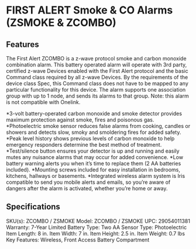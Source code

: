 # FIRST ALERT Smoke & CO Alarms (ZSMOKE & ZCOMBO)

## Features

The First Alert ZCOMBO is a z-wave protocol smoke and carbon monoxide combination alarm. This battery operated alarm will operate with 3rd party, certified z-wave Devices enabled with the First Alert protocol and the basic Command class required by all z-wave Devices. By the requirements of the device class Spec, this Command class does not have to be mapped to any particular functionality for this device. The alarm supports one association group with up to 1 node, and sends its alarms to that group. Note: this alarm is not compatible with Onelink.

*3-volt battery-operated carbon monoxide and smoke detector provides maximum protection against smoke, fires and poisonous gas.
*Photoelectric smoke sensor reduces false alarms from cooking, candles or showers and detects slow, smoky and smoldering fires for added safety.
*Peak level history shows previous levels of carbon monoxide to help emergency responders determine the best method of treatment.
*Test/silence button ensures your detector is up and running and easily mutes any nuisance alarms that may occur for added convenience.
*Low battery warning alerts you when it’s time to replace them (2 AA batteries included).
*Mounting screws included for easy installation in bedrooms, kitchens, hallways or basements.
*Integrated wireless alarm system is Iris compatible to send you mobile alerts and emails, so you’re aware of dangers after the alarm is activated, whether you’re home or away.

## Specifications

SKU(s):       ZCOMBO / ZSMOKE
Model:        ZCOMBO / ZSMOKE
UPC:          29054011381
Warranty:     7-Year Limited
Battery Type: Two AA
Sensor Type:  Photoelectric
Item Length:  8 in.
Item Width:   7 in.
Item Height:  2.5 in.
Item Weight:  0.7 lbs
Key Features: Wireless, Front Access Battery Compartment

